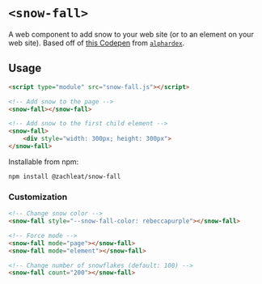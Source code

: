 # `<snow-fall>`

A web component to add snow to your web site (or to an element on your web site). Based off of [this Codepen](https://codepen.io/alphardex/pen/dyPorwJ) from [`alphardex`](https://codepen.io/alphardex).

## Usage

```html
<script type="module" src="snow-fall.js"></script>

<!-- Add snow to the page -->
<snow-fall></snow-fall>

<!-- Add snow to the first child element -->
<snow-fall>
	<div style="width: 300px; height: 300px">
</snow-fall>
```

Installable from npm:

```
npm install @zachleat/snow-fall
```

### Customization

```html
<!-- Change snow color -->
<snow-fall style="--snow-fall-color: rebeccapurple"></snow-fall>

<!-- Force mode -->
<snow-fall mode="page"></snow-fall>
<snow-fall mode="element"></snow-fall>

<!-- Change number of snowflakes (default: 100) -->
<snow-fall count="200"></snow-fall>
```